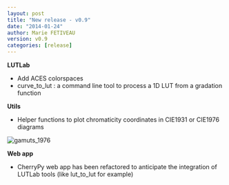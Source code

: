 ```yaml
---
layout: post
title: "New release - v0.9"
date: "2014-01-24"
author: Marie FETIVEAU
version: v0.9
categories: [release]
---
```


**LUTLab**
* Add ACES colorspaces
* curve_to_lut : a command line tool to process a 1D LUT from a gradation function

**Utils**
* Helper functions to plot chromaticity coordinates in CIE1931 or CIE1976 diagrams

![gamuts_1976](https://f.cloud.github.com/assets/703797/1996789/4bf0221e-8519-11e3-8d94-320679ce8846.png)


**Web app**
* CherryPy web app has been refactored to anticipate the integration of LUTLab tools (like lut_to_lut for example)